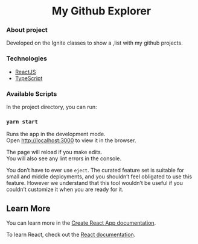 

<h1 align="center">
  My Github Explorer
</h1>


### About project

Developed on the Ignite classes to show a ,list with my github projects.

###  Technologies

- [ReactJS](https://reactjs.org/)
- [TypeScript](https://www.typescriptlang.org/)

###  Available Scripts

In the project directory, you can run:

###  `yarn start`

Runs the app in the development mode.\
Open [http://localhost:3000](http://localhost:3000) to view it in the browser.

The page will reload if you make edits.\
You will also see any lint errors in the console.


You don’t have to ever use `eject`. The curated feature set is suitable for small and middle deployments, and you shouldn’t feel obligated to use this feature. However we understand that this tool wouldn’t be useful if you couldn’t customize it when you are ready for it.

## Learn More

You can learn more in the [Create React App documentation](https://facebook.github.io/create-react-app/docs/getting-started).

To learn React, check out the [React documentation](https://reactjs.org/).
